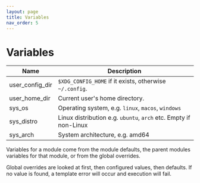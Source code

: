 ```yaml
---
layout: page
title: Variables
nav_order: 5
---
```


# Variables

| Name               | Description |
|--------------------|-------------|
| user_config_dir    | `$XDG_CONFIG_HOME` if it exists, otherwise `~/.config`.
| user_home_dir      | Current user's home directory.
| sys_os             | Operating system, e.g. `linux`, `macos`, `windows`
| sys_distro         | Linux distribution e.g. `ubuntu`, `arch` etc. Empty if non-Linux
| sys_arch           | System architecture, e.g. amd64

Variables for a module come from the module defaults, the parent modules variables for that module, or from the global overrides.

Global overrides are looked at first, then configured values, then defaults. If no value is found, a template error will occur and execution will fail.
